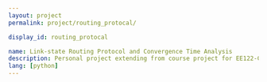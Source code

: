 ```yaml
---
layout: project
permalink: project/routing_protocal/

display_id: routing_protocal

name: Link-state Routing Protocol and Convergence Time Analysis
description: Personal project extending from course project for EE122-Communication Network at Berkeley
lang: [python]
---
```

